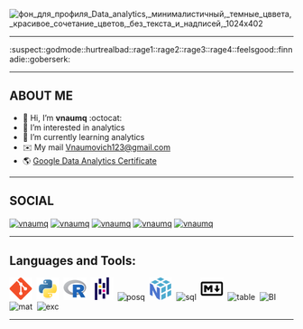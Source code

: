 
![фон_для_профиля_Data_analytics,_минималистичный,_темные_цввета,_красивое_сочетание_цветов,_без_текста_и_надписей,_1024x402](https://github.com/vnaumq/vnaumq/assets/147442501/dad99301-6764-43e7-b6e1-6a01f8f2b1b7)

---

  :suspect::godmode::hurtrealbad::rage1::rage2::rage3::rage4::feelsgood::finnadie::goberserk:

---

  ## ABOUT ME 
  
- 👋 Hi, I’m **vnaumq**   :octocat: 
- 👀 I’m interested in analytics
- 🌱 I’m currently learning analytics
- ✉️ My mail Vnaumovich123@gmail.com
- 🌎 [Google Data Analytics Certificate](https://www.coursera.org/account/accomplishments/professional-cert/MKS54SYM9FSD?utm_source=ln&utm_medium=certificate&utm_content=cert_image&utm_campaign=sharing_cta&utm_product=prof)

---

## SOCIAL



<div id="badges">
<a href="https://www.linkedin.com/in/uladzimir-naumovich-44b92b297" target="blank"><img align="center" src="https://cdn1.iconfinder.com/data/icons/logotypes/32/square-linkedin-512.png" alt="vnaumq" height="40" width="40" /></a> 
<a href="https://www.kaggle.com/vnaumq" target="blank"><img align="center" src="https://cdn4.iconfinder.com/data/icons/logos-and-brands/512/189_Kaggle_logo_logos-512.png" alt="vnaumq" height="40" width="40" /></a>
<a href="https://discordapp.com/users/469253298608930816" target="blank"><img align="center" src="https://raw.githubusercontent.com/rahuldkjain/github-profile-readme-generator/master/src/images/icons/Social/discord.svg" alt="vnaumq" height="50" width="50" /></a>
<a href="https://t.me/vnaumq" target="blank"><img align="center" src="https://static.vecteezy.com/system/resources/previews/023/986/679/non_2x/telegram-logo-telegram-logo-transparent-telegram-icon-transparent-free-free-png.png" alt="vnaumq" height="50" width="50" /></a>
<a href="https://www.instagram.com/vnaumq/" target="blank"><img align="center" src="https://upload.wikimedia.org/wikipedia/commons/e/e7/Instagram_logo_2016.svg" alt="vnaumq" height="40" width="40" /></a>
 </div>

---

## Languages and Tools:
<div>
  <img src="https://github.com/devicons/devicon/blob/master/icons/git/git-original.svg" title="git" alt="git" width="40" height="40"/>&nbsp
  <img src="https://github.com/devicons/devicon/blob/master/icons/python/python-original.svg" title="py" alt="py" width="40" height="40"/>&nbsp
  <img src="https://github.com/devicons/devicon/blob/master/icons/r/r-original.svg" title="r" alt="r" width="40" height="40"/>&nbsp
  <img src="https://github.com/devicons/devicon/blob/master/icons/pandas/pandas-original.svg" title="pand" alt="pand" width="40" height="40"/>&nbsp
  <img src="https://wiki.postgresql.org/images/3/30/PostgreSQL_logo.3colors.120x120.png" title="posq" alt="posq" width="40" height="40"/>&nbsp;
  <img src="https://github.com/devicons/devicon/blob/master/icons/numpy/numpy-original.svg" title="num" alt="num" width="40" height="40"/>&nbsp
  <img src="https://img.icons8.com/?size=256&id=Ign0QG33bZzq&format=png" title="sql" alt="sql" width="40" height="40"/>&nbsp
  <img src="https://github.com/devicons/devicon/blob/master/icons/markdown/markdown-original.svg" title="mark" alt="mark" width="40" height="40"/>&nbsp
  <img src="https://cdn.worldvectorlogo.com/logos/tableau-software.svg" title="table" alt="table" width="40" height="40"/>&nbsp
  <img src="https://upload.wikimedia.org/wikipedia/commons/c/cf/New_Power_BI_Logo.svg" title="BI" alt="BI" width="40" height="40"/>&nbsp;
  <img src="https://matplotlib.org/stable/_images/sphx_glr_logos2_001.png" title="mat" alt="mat" width="40" height="40"/>&nbsp;
  <img src="https://upload.wikimedia.org/wikipedia/commons/3/34/Microsoft_Office_Excel_%282019%E2%80%93present%29.svg" title="exc" alt="exc" width="40" height="40"/>&nbsp;
</div>

---






<!---
vnaumq/vnaumq is a ✨ special ✨ repository because its `README.md` (this file) appears on your GitHub profile.
You can click the Preview link to take a look at your changes.
--->
